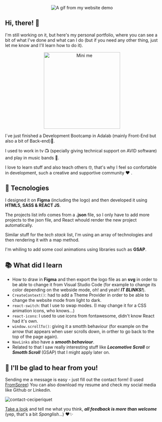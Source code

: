 <div align="center"><img src="https://user-images.githubusercontent.com/112966265/226851180-7fb4e5e4-5b84-4c31-a7b3-401a116d155f.gif" alt="A gif from my website demo"></div>

## Hi, there! 👋

I'm still working on it, but here's my personal portfolio, where you can see a bit of what I've done and what can I do (but if you need any other thing, just let me know and I'll learn how to do it).

<div align="center"><img src="https://user-images.githubusercontent.com/112966265/226866164-b3893776-9834-4abd-ab52-0fc1decd485c.png" alt="Mini me" style="width:250px;height:250px;"></div>

I´ve just finished a Development Bootcamp in Adalab (mainly Front-End but also a bit of Back-end)👾.

I used to work in tv 📺 (specially giving technical support on AVID software) and play in music bands 🎸.

I love to learn stuff and also teach others 🤓, that's why I feel so confortable in development, such a creative and supportive community ❤️ .

## 🔧 Tecnologies

I designed it on **Figma** (including the logo) and then developed it using **HTML5, SASS & REACT JS**.

The projects list info comes from a **.json** file, so I only have to add more projects to the json file, and React whould render the new project automatically.

Similar stuff for the _tech stack_ list, I'm using an array of technologies and then rendering it with a map method.

I'm whiling to add some cool animations using libraries such as **GSAP**.

## 📚 What did I learn

- How to draw in **Figma** and then export the logo file as an **svg** in order to be able to change it from Visual Studio Code (for example to change its color depending on the webside mode, oh! and yeah! **_IT BLINKS!_**).
- `CreateContext()`: had to add a Theme Provider in order to be able to change the website mode from light to dark.
- `react-switch`: that I use to swap modes. (I may change it for a CSS animation icons, who knows...)
- `react-icons`: I used to use icons from fontawesome, didn't know React had it's own.
- `window.scrollTo()`: giving it a smotth behaviour (for example on the arrow that appears when user scrolls down, in orther to go back to the top of the page again).
- `NavLinks` also have a **_smooth behaviour_**.
- Related to that I saw really interesting stuff like **_Locomotive Scroll_** or **_Smotth Scroll_** (GSAP) that I might apply later on.

## 💌 I'll be glad to hear from you!

Sending me a message is easy - just fill out the contact form! (I used [FromSpree](https://formspree.io/)) You can also download my resume and check my social media like Github or Linkedin.

![contact-ceciperiquet](https://user-images.githubusercontent.com/112966265/226866932-a57c34f1-24d4-4d69-a911-9e49d0a04615.png)

[Take a look](https://ceciperiquet.github.io/portfolio/) and tell me what you think, **_all feedback is more than welcome_** (yep, that's a bit _Spanglish_...) ❤️✨
